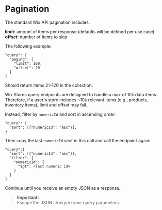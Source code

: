# Pagination

The standard Wix API pagination includes:

**limit:** amount of items per response (defaults will be defined per use case)   
**offset:** number of items to skip  

The following example:
```
"query": {
  "paging": { 
    "limit": 100, 
    "offset": 20 
  }
}
```

Should return items 21-120 in the collection.

Wix Stores query endpoints are designed to handle a max of 10k data items. Therefore, if a user's store includes ~10k relevant items (e.g., products, inventory items), limit and offset may fail.  
  
Instead, filter by `numericId` and sort in ascending order:
``` 
"query": { 
  "sort": [{"numericId": "asc"}],
} 
```

Then copy the last `numericId` sent in this call and call the endpoint again:
```
"query":{ 
  "sort": [{"numericId": "asc"}],
  "filter": {
    "numericId": {
      "$gt": <last numeric id>
    }
  }
}
```

Continue until you receive an empty JSON as a response.

<blockquote class='important'>
<p>
  <strong>Important:</strong><br/>
Escape the JSON strings in your query parameters.
</p>
</blockquote>
